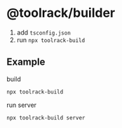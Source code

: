 # @toolrack/builder

1. add `tsconfig.json`
2. run `npx toolrack-build` 

## Example
build
```shell
npx toolrack-build
```
run server
```shell
npx toolrack-build server
```